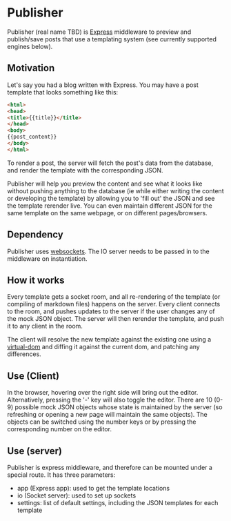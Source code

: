 Publisher
=============

Publisher (real name TBD) is [Express](github.com/strongloop/express) middleware to preview and publish/save posts that use a templating system (see currently supported engines below).

## Motivation

Let's say you had a blog written with Express. You may have a post template that looks something like this:

````html
<html>
<head>
<title>{{title}}</title>
</head>
<body>
{{post_content}}
</body>
</html>
````

To render a post, the server will fetch the post's data from the database, and render the template with the corresponding JSON.

Publisher will help you preview the content and see what it looks like without pushing anything to the database (ie while either writing the content or developing the template) by allowing you to 'fill out' the JSON and see the template rerender live. You can even maintain different JSON for the same template on the same webpage, or on different pages/browsers.

## Dependency

Publisher uses [websockets](socket.io). The IO server needs to be passed in to the middleware on instantiation.

## How it works

Every template gets a socket room, and all re-rendering of the template (or compiling of markdown files) happens on the server. Every client connects to the room, and pushes updates to the server if the user changes any of the mock JSON object. The server will then rerender the template, and push it to any client in the room.

The client will resolve the new template against the existing one using a [virtual-dom](github.com/Matt-Esch/virtual-dom) and diffing it against the current dom, and patching any differences.

## Use (Client)

In the browser, hovering over the right side will bring out the editor. Alternatively, pressing the '-' key will also toggle the editor. There are 10 (0-9) possible mock JSON objects whose state is maintained by the server (so refreshing or opening a new page will maintain the same objects). The objects can be switched using the number keys or by pressing the corresponding number on the editor.

## Use (server)

Publisher is express middleware, and therefore can be mounted under a special route. It has three parameters:

- app (Express app): used to get the template locations
- io (Socket server): used to set up sockets
- settings: list of default settings, including the JSON templates for each template
